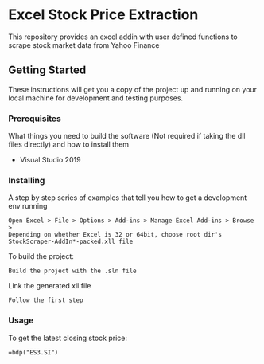 # Excel Stock Price Extraction
This repository provides an excel addin with user defined functions to scrape stock market data from Yahoo Finance

## Getting Started

These instructions will get you a copy of the project up and running on your local machine for development and testing purposes.

### Prerequisites

What things you need to build the software (Not required if taking the dll files directly) and how to install them

- Visual Studio 2019


### Installing

A step by step series of examples that tell you how to get a development env running

```
Open Excel > File > Options > Add-ins > Manage Excel Add-ins > Browse > 
Depending on whether Excel is 32 or 64bit, choose root dir's StockScraper-AddIn*-packed.xll file
```

To build the project:
```
Build the project with the .sln file
```

Link the generated xll file
```
Follow the first step
```

### Usage

To get the latest closing stock price:
```
=bdp("ES3.SI")
```

